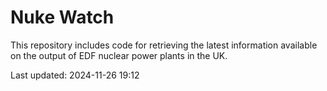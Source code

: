# Nuke Watch

This repository includes code for retrieving the latest information available on the output of EDF nuclear power plants in the UK.

Last updated: 2024-11-26 19:12